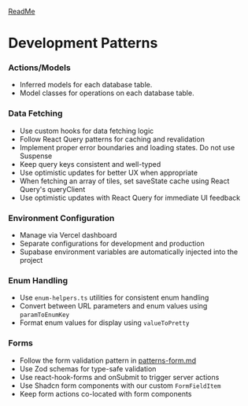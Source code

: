 [ReadMe](/README.md)

# Development Patterns

### Actions/Models

- Inferred models for each database table.
- Model classes for operations on each database table.

### Data Fetching

- Use custom hooks for data fetching logic
- Follow React Query patterns for caching and revalidation
- Implement proper error boundaries and loading states. Do not use Suspense
- Keep query keys consistent and well-typed
- Use optimistic updates for better UX when appropriate
- When fetching an array of tiles, set saveState cache using React Query's queryClient
- Use optimistic updates with React Query for immediate UI feedback


### Environment Configuration

- Manage via Vercel dashboard
- Separate configurations for development and production
- Supabase environment variables are automatically injected into the project

### Enum Handling

- Use `enum-helpers.ts` utilities for consistent enum handling
- Convert between URL parameters and enum values using `paramToEnumKey`
- Format enum values for display using `valueToPretty`

### Forms

- Follow the form validation pattern in [patterns-form.md](./patterns-form.md)
- Use Zod schemas for type-safe validation
- Use react-hook-forms and onSubmit to trigger server actions
- Use Shadcn form components with our custom `FormFieldItem`
- Keep form actions co-located with form components
